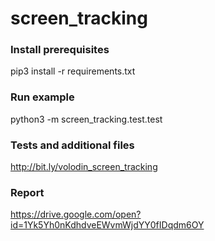# screen_tracking

### Install prerequisites
pip3 install -r requirements.txt

### Run example
python3 -m screen_tracking.test.test

### Tests and additional files
http://bit.ly/volodin_screen_tracking

### Report
https://drive.google.com/open?id=1Yk5Yh0nKdhdveEWvmWjdYY0fIDqdm6OY
